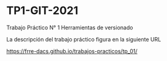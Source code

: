 # TP1-GIT-2021
Trabajo Práctico N° 1 Herramientas de versionado

La descripción del trabajo práctico figura en la siguiente URL

https://frre-dacs.github.io/trabajos-practicos/tp_01/
